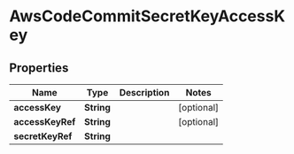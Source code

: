 # AwsCodeCommitSecretKeyAccessKey

## Properties
Name | Type | Description | Notes
------------ | ------------- | ------------- | -------------
**accessKey** | **String** |  |  [optional]
**accessKeyRef** | **String** |  |  [optional]
**secretKeyRef** | **String** |  | 
